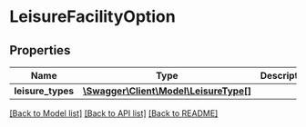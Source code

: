 # LeisureFacilityOption

## Properties
Name | Type | Description | Notes
------------ | ------------- | ------------- | -------------
**leisure_types** | [**\Swagger\Client\Model\LeisureType[]**](LeisureType.md) |  | [optional] 

[[Back to Model list]](../README.md#documentation-for-models) [[Back to API list]](../README.md#documentation-for-api-endpoints) [[Back to README]](../README.md)


